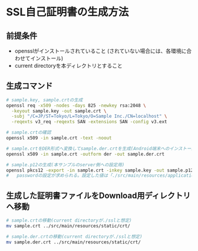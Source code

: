 # SSL自己証明書の生成方法

## 前提条件
- opensslがインストールされていること (されていない場合には、各環境に合わせてインストール)
- current directoryを本ディレクトリとすること

## 生成コマンド
```sh
# sample.key, sample.crtの生成
openssl req -x509 -nodes -days 825 -newkey rsa:2048 \
  -keyout sample.key -out sample.crt \
  -subj "/C=JP/ST=Tokyo/L=Tokyo/O=Sample Inc./CN=localhost" \
  -reqexts v3_req -reqexts SAN -extensions SAN -config v3.ext

# sample.crtの確認
openssl x509 -in sample.crt -text -noout

# sample.crtをDER形式へ変換してsample.der.crtを生成(Android端末へのインストール用)
openssl x509 -in sample.crt -outform der -out sample.der.crt

# sample.p12の生成(本サンプルのserver側への設定用)
openssl pkcs12 -export -in sample.crt -inkey sample.key -out sample.p12
#   passwordの設定が求められる。設定した値は「./src/main/resources/application.properties」の「server.ssl.key-store-password」に反映する。
```

## 生成した証明書ファイルをDownload用ディレクトリへ移動
```sh
# sample.crtの移動(current directoryが./sslと想定)
mv sample.crt ../src/main/resources/static/crt/

# sample.der.crtの移動(current directoryが./sslと想定)
mv sample.der.crt ../src/main/resources/static/crt/
```
